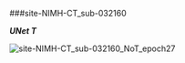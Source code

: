 ###site-NIMH-CT_sub-032160

***UNet T***

![site-NIMH-CT_sub-032160_NoT_epoch27](https://github.com/TingsterX/PRIME-DE/blob/master/BrainExtraction/vcheck/site-NIMH-CT_sub-032160_NoT_epoch27.png)

